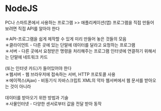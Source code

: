 # NodeJS

PC나 스마트폰에서 사용하는 프로그램 >> 애플리케이션(앱) 프로그램을 직접 만들어 보려면 직접 API를 알아야 한다

＊API-프로그램을 쉽게 제작할 수 있게 미리 만들어 놓은 것들의 모음<br>
＊클라이언트 - 다른 곳에 있는 단말에 데이터를 달라고 요청하는 프로그램<br>
＊서버 - 다른 곳에서 요청받은 명령을 처리해주는 프로그램 인터넷에 연결하기 위해서는 단말에 네트워크 카드<br>                    
         (또는 인터넷 카드)가 들어있어야 한다<br>
＊웹서버 - 웹 브라우저에 접속하는 서버, HTTP 프로토콜 사용<br>
＊에이잭스(Ajax) - 비동기식 자바스크립트 XML의 약자 웹서버에서 웹 문서를 받아오는 것이 아니라<br>                               
                   데이터를 받아오기 위한 방법과 기술<br>
＊사물인터넷 - 다양한 센서로부터 값을 전달 받아 동작<br>
